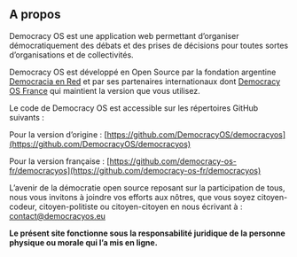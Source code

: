 ## A propos

Democracy OS est une application web permettant d’organiser démocratiquement des débats et des prises de décisions pour toutes sortes d’organisations et de collectivités.

Democracy OS est développé en Open Source par la fondation argentine [Democracia en Red](http://democracyos.org) et par ses partenaires internationaux dont [Democracy OS France](http://democracyos.eu) qui maintient la version  que vous utilisez.

Le code de Democracy OS est accessible sur les répertoires GitHub suivants :

Pour la version d’origine : [https://github.com/DemocracyOS/democracyos](https://github.com/DemocracyOS/democracyos)

Pour la version française : [https://github.com/democracy-os-fr/democracyos](https://github.com/democracy-os-fr/democracyos)

L’avenir de la démocratie open source reposant sur la participation de tous, nous vous invitons à joindre vos efforts aux nôtres, que vous soyez citoyen-codeur, citoyen-politiste ou citoyen-citoyen en nous écrivant à : contact@democracyos.eu 



**Le présent site fonctionne sous la responsabilité juridique de la personne physique ou morale qui l’a mis en ligne.**
